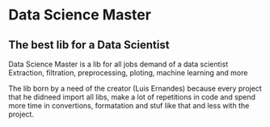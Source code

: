 # Data Science Master
## The best lib for a Data Scientist

Data Science Master is a lib for all jobs demand of a data scientist
Extraction, filtration, preprocessing, ploting, machine learning and more

The lib born by a need of the creator (Luis Ernandes) because every project that he didneed import all libs, make a lot of repetitions in code and spend more time in convertions, formatation and stuf like that and less with the project.
